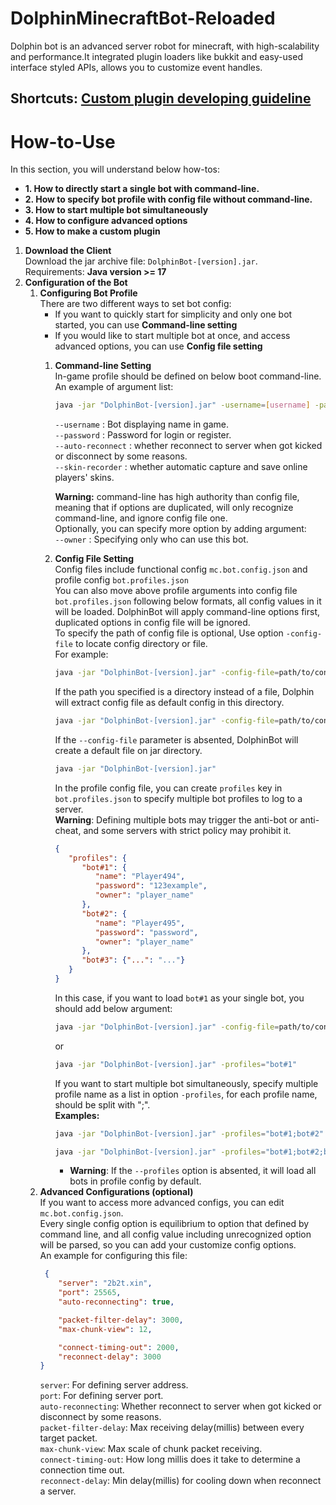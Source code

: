 # DolphinMinecraftBot-Reloaded
Dolphin bot is an advanced server robot for minecraft, with high-scalability and performance.It integrated plugin loaders like bukkit and easy-used interface styled APIs, allows you to customize event handles.

## **Shortcuts**: [Custom plugin developing guideline](PluginDocumentation.md)

# How-to-Use
In this section, you will understand below how-tos:  
- **1. How to directly start a single bot with command-line.**  
- **2. How to specify bot profile with config file without command-line.**  
- **3. How to start multiple bot simultaneously**  
- **4. How to configure advanced options**  
- **5. How to make a custom plugin**
1. **Download the Client**  
   Download the jar archive file: `DolphinBot-[version].jar`.  
   Requirements: **Java version >= 17**
2. **Configuration of the Bot**
   1. **Configuring Bot Profile**  
      There are two different ways to set bot config:  
      - If you want to quickly start for simplicity and only one bot started, you can use **Command-line setting**  
      - If you would like to start multiple bot at once, and access advanced options, you can use **Config file setting**
      1. **Command-line Setting**  
           In-game profile should be defined on below boot command-line.  
           An example of argument list:
           ```bash
           java -jar "DolphinBot-[version].jar" -username=[username] -password=[password] -skin-recorder=[enable/disable]
           ```
         `--username` : Bot displaying name in game.  
         `--password` : Password for login or register.  
         `--auto-reconnect` : whether reconnect to server when got kicked or disconnect by some reasons.  
         `--skin-recorder` : whether automatic capture and save online players' skins.
         
         **Warning:**  command-line has high authority than config file, meaning that if options are duplicated, will only recognize 
         command-line, and ignore config file one.  
         Optionally, you can specify more option by adding argument:  
         `--owner` : Specifying only who can use this bot.
      2. **Config File Setting**  
            Config files include functional config `mc.bot.config.json` and profile config `bot.profiles.json`  
            You can also move above profile arguments into config file ``bot.profiles.json`` following below formats, all config values in it will be loaded.
            DolphinBot will apply command-line options first, duplicated options in config file will be ignored.    
            To specify the path of config file is optional, Use option `-config-file` to locate config directory or file.  
            For example:  
            ```bash 
            java -jar "DolphinBot-[version].jar" -config-file=path/to/config.json
            ```
            If the path you specified is a directory instead of a file, Dolphin will extract config file as default config in this directory.  
            ```bash
            java -jar "DolphinBot-[version].jar" -config-file=path/to/config_directory
            ```
            If the `--config-file` parameter is absented, DolphinBot will create a default file on jar directory.  
            ```bash 
            java -jar "DolphinBot-[version].jar"
            ```
         
            In the profile config file, you can create `profiles` key in `bot.profiles.json` to specify multiple bot profiles to log to a server.  
            **Warning**: Defining multiple bots may trigger the anti-bot or anti-cheat, and some servers with strict policy may prohibit it.
            ```json
            {
               "profiles": {
                  "bot#1": {
                     "name": "Player494",
                     "password": "123example",
                     "owner": "player_name"
                  },
                  "bot#2": {
                     "name": "Player495",
                     "password": "password",
                     "owner": "player_name"
                  },
                  "bot#3": {"...": "..."}
               }
            }
            ```
            In this case, if you want to load `bot#1` as your single bot, you should add below argument:  
            ```bash
            java -jar "DolphinBot-[version].jar" -config-file=path/to/config_directory -profiles="bot#1"
            ```  
            or
            ```bash
            java -jar "DolphinBot-[version].jar" -profiles="bot#1"
            ```   
            If you want to start multiple bot simultaneously, specify multiple profile name as a list in option `-profiles`, for
            each profile name, should be split with ";".  
            **Examples:**  
            ```bash
            java -jar "DolphinBot-[version].jar" -profiles="bot#1;bot#2"
            ```  
            ```bash
            java -jar "DolphinBot-[version].jar" -profiles="bot#1;bot#2;bot#3;..."
            ```
            - **Warning**: If the `--profiles` option is absented, it will load all bots in profile config by default.
   2. **Advanced Configurations (optional)**  
      If you want to access more advanced configs, you can edit `mc.bot.config.json`.  
      Every single config option is equilibrium to option that defined by command line, and all config value including
      unrecognized option will be parsed, so you can add your customize config options.  
      An example for configuring this file:
      ```json
       {
          "server": "2b2t.xin",
          "port": 25565,
          "auto-reconnecting": true,
   
          "packet-filter-delay": 3000,
          "max-chunk-view": 12,
   
          "connect-timing-out": 2000,
          "reconnect-delay": 3000
      }
      ```   
      `server`: For defining server address.  
      `port`: For defining server port.  
      `auto-reconnecting`: Whether reconnect to server when got kicked or disconnect by some reasons.  
      `packet-filter-delay`: Max receiving delay(millis) between every target packet.   
      `max-chunk-view`: Max scale of chunk packet receiving.  
      `connect-timing-out`: How long millis does it take to determine a connection time out.  
      `reconnect-delay`: Min delay(millis) for cooling down when reconnect a server.  